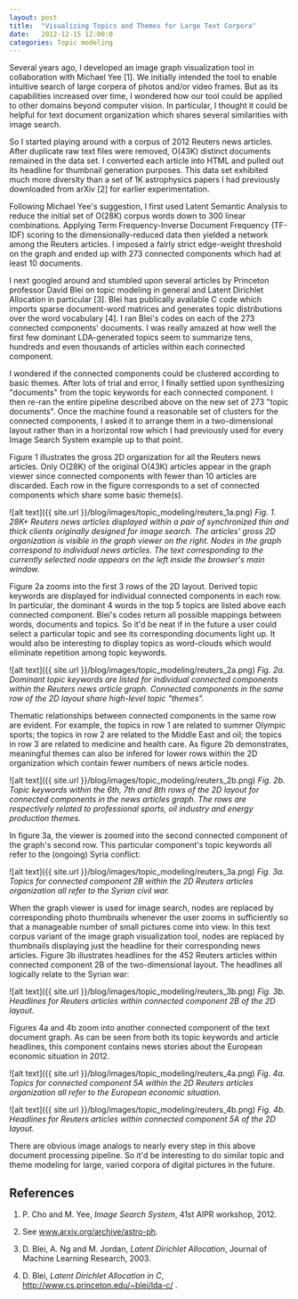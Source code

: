 ```yaml
---
layout: post
title:  "Visualizing Topics and Themes for Large Text Corpora"
date:   2012-12-15 12:00:0
categories: Topic modeling
---
```


Several years ago, I developed an image graph visualization tool in
collaboration with Michael Yee [1].  We initially intended the tool to
enable intuitive search of large corpera of photos and/or video frames.
But as its capabilities increased over time, I wondered how our tool could
be applied to other domains beyond computer vision.  In particular, I
thought it could be helpful for text document organization which shares
several similarities with image search.

So I started playing around with a corpus of 2012 Reuters news articles.
After duplicate raw text files were removed, O(43K) distinct documents
remained in the data set.  I converted each article into HTML and pulled
out its headline for thumbnail generation purposes.  This data set
exhibited much more diversity than a set of 1K astrophysics papers I had
previously downloaded from arXiv [2] for earlier experimentation.

Following Michael Yee's suggestion, I first used Latent Semantic Analysis
to reduce the initial set of O(28K) corpus words down to 300 linear
combinations.  Applying Term Frequency-Inverse Document Frequency (TF-IDF)
scoring to the dimensionally-reduced data then yielded a network among the
Reuters articles.  I imposed a fairly strict edge-weight threshold on the
graph and ended up with 273 connected components which had at least 10
documents.

I next googled around and stumbled upon several articles by Princeton
professor David Blei on topic modeling in general and Latent Dirichlet
Allocation in particular [3].  Blei has publically available C code which
imports sparse document-word matrices and generates topic distributions
over the word vocabulary [4].  I ran Blei's codes on each of the 273 
connected components' documents.  I was really amazed at how well the first
few dominant LDA-generated topics seem to summarize tens, hundreds and even
thousands of articles within each connected component.
                 
I wondered if the connected components could be clustered according to
basic themes.  After lots of trial and error, I finally settled upon
synthesizing "documents" from the topic keywords for each connected
component.  I then re-ran the entire pipeline described above on the new
set of 273 "topic documents".  Once the machine found a reasonable set of
clusters for the connected components, I asked it to arrange them in a
two-dimensional layout rather than in a horizontal row which I had
previously used for every Image Search System example up to that point.

Figure 1 illustrates the gross 2D organization for all the Reuters news
articles.  Only O(28K) of the original O(43K) articles appear in the graph
viewer since connected components with fewer than 10 articles are
discarded.  Each row in the figure corresponds to a set of connected
components which share some basic theme(s).

![alt text]({{ site.url }}/blog/images/topic_modeling/reuters_1a.png)
*Fig. 1.  28K+ Reuters news articles displayed within a pair of
synchronized thin and thick clients originally designed for image search.
The articles' gross 2D organization is visible in the graph viewer on the
right.  Nodes in the graph correspond to individual news articles.  The
text corresponding to the currently selected node appears on the left
inside the browser's main window.*

Figure 2a zooms into the first 3 rows of the 2D layout.  Derived topic
keywords are displayed for individual connected components in each row.  In
particular, the dominant 4 words in the top 5 topics are listed above each
connected component.  Blei's codes return all possible mappings between
words, documents and topics.  So it'd be neat if in the future a user could
select a particular topic and see its corresponding documents light up.  It
would also be interesting to display topics as word-clouds which would
eliminate repetition among topic keywords.

![alt text]({{ site.url }}/blog/images/topic_modeling/reuters_2a.png)
*Fig. 2a.  Dominant topic keywords are listed for individual connected
components within the Reuters news article graph.  Connected components
in the same row of the 2D layout share high-level topic "themes".*

Thematic relationships between connected components in the same row are
evident.  For example, the topics in row 1 are related to summer Olympic
sports; the topics in row 2 are related to the Middle East and oil; the
topics in row 3 are related to medicine and health care. As figure 2b
demonstrates, meaningful themes can also be infered for lower rows within
the 2D organization which contain fewer numbers of news article nodes.

![alt text]({{ site.url }}/blog/images/topic_modeling/reuters_2b.png)
*Fig. 2b. Topic keywords within the 6th, 7th and 8th rows of the 2D layout
for connected components in the news articles graph.  The rows are
respectively related to professional sports, oil industry and energy
production themes.*

In figure 3a, the viewer is zoomed into the second connected component of
the graph's second row.  This particular component's topic keywords all refer
to the (ongoing) Syria conflict:

![alt text]({{ site.url }}/blog/images/topic_modeling/reuters_3a.png)
*Fig. 3a.  Topics for connected component 2B within the 2D Reuters articles
organization all refer to the Syrian civil war.*

When the graph viewer is used for image search, nodes are replaced by
corresponding photo thumbnails whenever the user zooms in sufficiently so
that a manageable number of small pictures come into view.  In this text
corpus variant of the image graph visualization tool, nodes are replaced by
thumbnails displaying just the headline for their corresponding news
articles.  Figure 3b illustrates headlines for the 452 Reuters articles
within connected component 2B of the two-dimensional layout.  The headlines
all logically relate to the Syrian war:

![alt text]({{ site.url }}/blog/images/topic_modeling/reuters_3b.png)
*Fig. 3b.  Headlines for Reuters articles within connected component 2B of
the 2D layout.*

Figures 4a and 4b zoom into another connected component of the text
document graph.  As can be seen from both its topic keywords and article
headlines, this component contains news stories about the European economic
situation in 2012.

![alt text]({{ site.url }}/blog/images/topic_modeling/reuters_4a.png)
*Fig. 4a. Topics for connected component 5A within the 2D Reuters articles
organization all refer to the European economic situation.*

![alt text]({{ site.url }}/blog/images/topic_modeling/reuters_4b.png)
*Fig. 4b.  Headlines for Reuters articles within connected component 5A of
the 2D layout.*

There are obvious image analogs to nearly every step in this above document
processing pipeline.  So it'd be interesting to do similar topic and theme
modeling for large, varied corpora of digital pictures in the future.

## References

1.  P. Cho and M. Yee, *Image Search System*, 41st AIPR workshop, 2012.

2.  See www.arxiv.org/archive/astro-ph.

3.  D. Blei, A. Ng and M. Jordan, *Latent Dirichlet Allocation*, Journal of
Machine Learning Research, 2003.

4. D. Blei, *Latent Dirichlet Allocation in C*,
http://www.cs.princeton.edu/~blei/lda-c/ .




